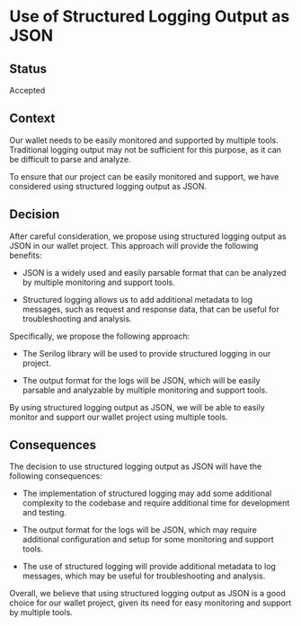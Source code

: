 # Use of Structured Logging Output as JSON

## Status

Accepted

## Context

Our wallet needs to be easily monitored and supported by multiple tools. Traditional logging output may not be sufficient for this purpose, as it can be difficult to parse and analyze.

To ensure that our project can be easily monitored and support, we have considered using structured logging output as JSON.

## Decision

After careful consideration, we propose using structured logging output as JSON in our wallet project.
This approach will provide the following benefits:

- JSON is a widely used and easily parsable format that can be analyzed by multiple monitoring and support tools.

- Structured logging allows us to add additional metadata to log messages, such as request and response data, that can be useful for troubleshooting and analysis.

Specifically, we propose the following approach:

- The Serilog library will be used to provide structured logging in our project.

- The output format for the logs will be JSON, which will be easily parsable and analyzable by multiple monitoring and support tools.

By using structured logging output as JSON, we will be able to easily monitor and support our wallet project using multiple tools.

## Consequences

The decision to use structured logging output as JSON will have the following consequences:

- The implementation of structured logging may add some additional complexity to the codebase and require additional time for development and testing.

- The output format for the logs will be JSON, which may require additional configuration and setup for some monitoring and support tools.

- The use of structured logging will provide additional metadata to log messages, which may be useful for troubleshooting and analysis.

Overall, we believe that using structured logging output as JSON is a good choice for our wallet project, given its need for easy monitoring and support by multiple tools.
